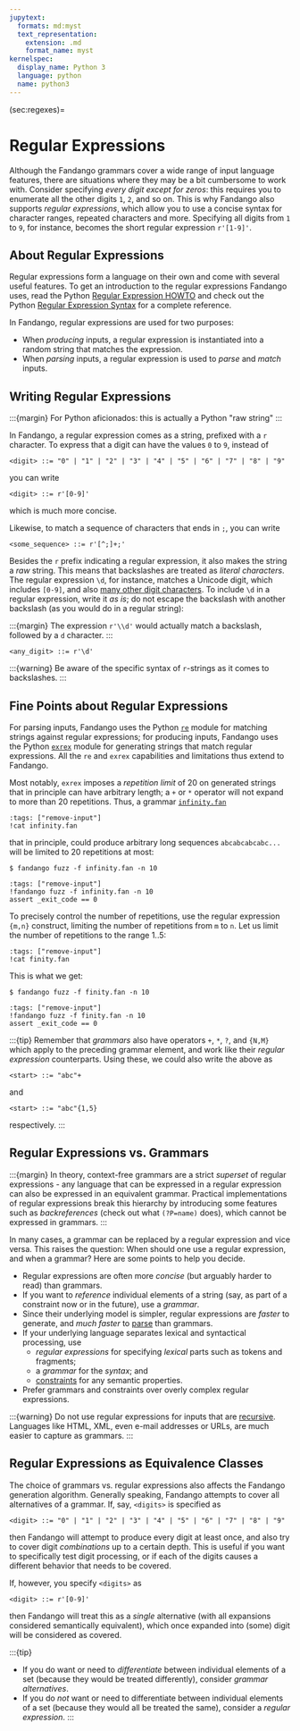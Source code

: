 ```yaml
---
jupytext:
  formats: md:myst
  text_representation:
    extension: .md
    format_name: myst
kernelspec:
  display_name: Python 3
  language: python
  name: python3
---
```


(sec:regexes)=
# Regular Expressions

Although the Fandango grammars cover a wide range of input language features, there are situations where they may be a bit cumbersome to work with.
Consider specifying _every digit except for zeros_: this requires you to enumerate all the other digits `1`, `2`, and so on.
This is why Fandango also supports _regular expressions_, which allow you to use a concise syntax for character ranges, repeated characters and more.
Specifying all digits from `1` to `9`, for instance, becomes the short regular expression `r'[1-9]'`.


## About Regular Expressions

Regular expressions form a language on their own and come with several useful features.
To get an introduction to the regular expressions Fandango uses, read the Python [Regular Expression HOWTO](https://docs.python.org/3/howto/regex.html) and check out the Python [Regular Expression Syntax](https://docs.python.org/3/library/re.html#regular-expression-syntax) for a complete reference.

In Fandango, regular expressions are used for two purposes:

* When _producing_ inputs, a regular expression is instantiated into a random string that matches the expression.
* When _parsing_ inputs, a regular expression is used to _parse_ and _match_ inputs.


## Writing Regular Expressions

:::{margin}
For Python aficionados: this is actually a Python "raw string"
:::

In Fandango, a regular expression comes as a string, prefixed with a `r` character.
To express that a digit can have the values `0` to `9`, instead of

```
<digit> ::= "0" | "1" | "2" | "3" | "4" | "5" | "6" | "7" | "8" | "9"
```

you can write

```
<digit> ::= r'[0-9]'
```

which is much more concise.

Likewise, to match a sequence of characters that ends in `;`, you can write

```
<some_sequence> ::= r'[^;]+;'
```

Besides the `r` prefix indicating a regular expression, it also makes the string a _raw_ string.
This means that backslashes are treated as _literal characters_.
The regular expression `\d`, for instance, matches a Unicode digit, which includes `[0-9]`, and also [many other digit characters](https://en.wikipedia.org/wiki/Numerals_in_Unicode).
To include `\d` in a regular expression, write it _as is_; do not escape the backslash with another backslash (as you would do in a regular string):

:::{margin}
The expression `r'\\d'` would actually match a backslash, followed by a `d` character.
:::

```
<any_digit> ::= r'\d'
```

:::{warning}
Be aware of the specific syntax of `r`-strings as it comes to backslashes.
:::


## Fine Points about Regular Expressions

For parsing inputs, Fandango uses the Python [`re`](https://docs.python.org/3/library/re.html) module for matching strings against regular expressions;
for producing inputs, Fandango uses the Python [`exrex`](https://github.com/asciimoo/exrex) module for generating strings that match regular expressions.
All the `re` and `exrex` capabilities and limitations thus extend to Fandango.

Most notably, `exrex` imposes a _repetition limit_ of 20 on generated strings that in principle can have arbitrary length; a `+` or `*` operator will not expand to more than 20 repetitions.
Thus, a grammar [`infinity.fan`](infinity.fan)

```{code-cell}
:tags: ["remove-input"]
!cat infinity.fan
```

that in principle, could produce arbitrary long sequences `abcabcabcabc...` will be limited to 20 repetitions at most:

```shell
$ fandango fuzz -f infinity.fan -n 10
```

```{code-cell}
:tags: ["remove-input"]
!fandango fuzz -f infinity.fan -n 10
assert _exit_code == 0
```

To precisely control the number of repetitions, use the regular expression `{m,n}` construct, limiting the number of repetitions from `m` to `n`.
Let us limit the number of repetitions to the range 1..5:

```{code-cell}
:tags: ["remove-input"]
!cat finity.fan
```

This is what we get:

```shell
$ fandango fuzz -f finity.fan -n 10
```

```{code-cell}
:tags: ["remove-input"]
!fandango fuzz -f finity.fan -n 10
assert _exit_code == 0
```

:::{tip}
Remember that _grammars_ also have operators `+`, `*`, `?`, and `{N,M}` which apply to the preceding grammar element, and work like their _regular expression_ counterparts.
Using these, we could also write the above as
```
<start> ::= "abc"+
```
and
```
<start> ::= "abc"{1,5}
```
respectively.
:::


## Regular Expressions vs. Grammars

:::{margin}
In theory, context-free grammars are a strict _superset_ of regular expressions - any language that can be expressed in a regular expression can also be expressed in an equivalent grammar.
Practical implementations of regular expressions break this hierarchy by introducing some features such as _backreferences_ (check out what `(?P=name)` does), which cannot be expressed in grammars.
:::

In many cases, a grammar can be replaced by a regular expression and vice versa.
This raises the question: When should one use a regular expression, and when a grammar?
Here are some points to help you decide.

* Regular expressions are often more _concise_ (but arguably harder to read) than grammars.
* If you want to _reference_ individual elements of a string (say, as part of a constraint now or in the future), use a _grammar_.
* Since their underlying model is simpler, regular expressions are _faster_ to generate, and _much faster_ to [parse](Parsing.md) than grammars.
* If your underlying language separates lexical and syntactical processing, use
    - _regular expressions_ for specifying _lexical_ parts such as tokens and fragments;
    - a _grammar_ for the _syntax_; and
    - [constraints](Constraints.md) for any semantic properties.
* Prefer grammars and constraints over overly complex regular expressions.


:::{warning}
Do not use regular expressions for inputs that are [recursive](Recursive.md).
Languages like HTML, XML, even e-mail addresses or URLs, are much easier to capture as grammars.
:::


## Regular Expressions as Equivalence Classes

The choice of grammars vs. regular expressions also affects the Fandango generation algorithm.
Generally speaking, Fandango attempts to cover all alternatives of a grammar.
If, say, `<digits>` is specified as

```
<digit> ::= "0" | "1" | "2" | "3" | "4" | "5" | "6" | "7" | "8" | "9"
```

then Fandango will attempt to produce every digit at least once, and also try to cover digit _combinations_ up to a certain depth.
This is useful if you want to specifically test digit processing, or if each of the digits causes a different behavior that needs to be covered.

If, however, you specify `<digits>` as

```
<digit> ::= r'[0-9]'
```

then Fandango will treat this as a _single_ alternative (with all expansions considered semantically equivalent), which once expanded into (some) digit will be considered as covered.

:::{tip}
* If you do want or need to _differentiate_ between individual elements of a set (because they would be treated differently), consider _grammar alternatives_.
* If you do _not_ want or need to differentiate between individual elements of a set (because they would all be treated the same), consider a _regular expression_.
:::

